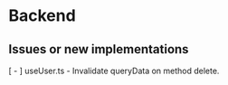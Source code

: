 # **Backend**

## **Issues or new implementations**
[ - ] useUser.ts - Invalidate queryData on method delete.
